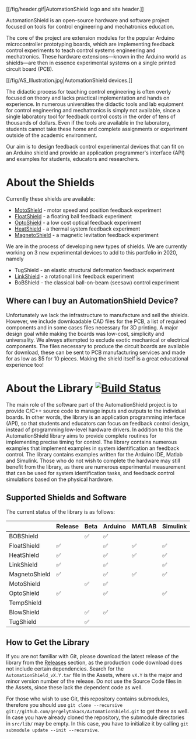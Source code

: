 [[/fig/header.gif|AutomationShield logo and site header.]]

AutomationShield is an open-source hardware and software project focused on tools for control engineering and mechatronics education.

The core of the project are extension modules for the popular Arduino microcontroller prototyping boards, which are  implementing feedback control experiments to teach control systems engineering and mechatronics. These hardware extensions—known in the Arduino world as shields—are then in essence experimental systems on a single printed circuit board (PCB). 

[[/fig/AS_Illustration.jpg|AutomationShield devices.]]

The didactic process for teaching control engineering is often overly focused on theory and lacks practical implementation and hands on experience. In numerous universities the didactic tools and lab equipment for control engineering and mechatronics is simply not available, since a single laboratory tool for feedback control costs in the order of tens of thousands of dollars. Even if the tools are available in the laboratory, students cannot take these home and complete assignments or experiment outside of the academic environment.

Our aim is to design feedback control experimental devices that can fit on an Arduino shield and provide an application programmer's interface (API) and examples for students, educators and researchers.

# About the Shields

Currently these shields are available:
* [MotoShield](https://github.com/gergelytakacs/AutomationShield/wiki/MotoShield) - motor speed and position feedback experiment
* [FloatShield](https://github.com/gergelytakacs/AutomationShield/wiki/FloatShield) - a floating ball feedback experiment
* [OptoShield](https://github.com/gergelytakacs/AutomationShield/wiki/OptoShield) - a low cost optical feedback experiment
* [HeatShield](https://github.com/gergelytakacs/AutomationShield/wiki/HeatShield)  - a thermal system feedback experiment
* [MagnetoShield](https://github.com/gergelytakacs/AutomationShield/wiki/MagnetoShield)  - a magnetic levitation feedback  experiment

We are in the process of developing new types of shields. We are currently working on 3 new experimental devices to add to this portfolio in 2020, namely
* TugShield - an elastic structural deformation feedback experiment
* [LinkShield](https://github.com/gergelytakacs/AutomationShield/wiki/LinkShield) - a rotational link feedback experiment
* BoBShield - the classical ball-on-beam (seesaw) control experiment

## Where can I buy an AutomationShield Device?

Unfortunately we lack the infrastructure to manufacture and sell the shields. However, we include downloadable CAD files for the PCB, a list of required components and in some cases files necessary for 3D printing. A major design goal while making the boards was low-cost, simplicity and universality. We always attempted to exclude exotic mechanical or electrical components. The files necessary to produce the circuit boards are available for download, these can be sent to PCB manufacturing services and made for as low as $5 for 10 pieces. Making the shield itself is a great educational experience too!

# About the Library [![Build Status](https://travis-ci.org/gergelytakacs/AutomationShield.svg?branch=master)](https://travis-ci.org/gergelytakacs/AutomationShield)


The main role of the software part of the AutomationShield project is to provide C/C++ source code to manage inputs and outputs to the individual boards. In other words, the library is an application programming interface (API), so that students and educators can focus on feedback control design, instead of programming low-level hardware drivers. In addition to this the AutomationShield library aims to provide complete routines for implementing precise timing for control. The library contains numerous examples that implement examples in system identification an feedback control. The library contains examples written for the Arduino IDE, Matlab and Simulink. Those who do not wish to complete the hardware may still benefit from the library, as there are numerous experimental measurement that can be used for system identification tasks, and feedback control simulations based on the physical hardware.

## Supported Shields and Software
The current status of the library is as follows:

|               | Release | Beta | Arduino  | MATLAB | Simulink |
|---------------|---------|------|----------|--------|----------|
| BOBShield   |         | ✅    | ✅        |        |          |
| FloatShield   | ✅      |     | ✅        | ✅       | ✅         |
| HeatShield    | ✅       |      | ✅        | ✅      | ✅        |
| LinkShield    | ✅       |      | ✅        |        | ✅        |
| MagnetoShield | ✅        |     | ✅        |  ✅      | ✅         |
| MotoShield    |         | ✅    | ✅        |        |          |
| OptoShield    | ✅       |      | ✅        |        | ✅        |
| TempShield    |        |      |         |        |         |
| BlowShield    |        |✅      | ✅        |        |         |
| TugShield    |        |✅      |         |        |         |

## How to Get the Library

If you are not familiar with Git, please download the latest release of the library from the [Releases](https://github.com/gergelytakacs/AutomationShield/releases) section, as the production code download does not include certain dependencies. Search for the `AutomationShield_vX.Y.tar` file in the Assets, where `vX.Y` is the major and minor version number of the release. Do not use the Source Code files in the Assets, since these lack the dependent code as well.

For those who wish to use Git, this repository contains submodules, therefore you should use `git clone --recursive git://github.com/gergelytakacs/AutomationShield.git` to get these as well. In case you have already cloned the repository, the submodule directories in `src/lib/` may be empty. In this case, you have to initialize it by calling `git submodule update --init --recursive`.
